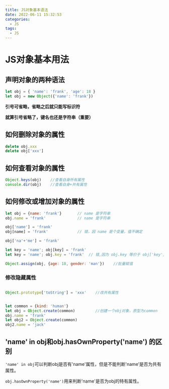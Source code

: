 ```yaml
---
title: JS对象基本语法
date: 2022-06-11 15:32:53
categories:
  - JS
tags: 
  - JS
---
```

# JS对象基本用法

## 声明对象的两种语法

```JavaScript
let obj = { 'name': 'frank', 'age': 18 }
let obj = new Object({'name': 'frank'})
```

**引号可省略，省略之后就只能写标识符**

**就算引号省略了，键名也还是字符串（重要）**


## 如何删除对象的属性

```JavaScript
delete obj.xxx 
delete obj['xxx']
```

## 如何查看对象的属性

```JavaScript
Object.keys(obj)    //查看自身所有属性
console.dir(obj)    //查看自身+共有属性
```

## 如何修改或增加对象的属性

```JavaScript
let obj = {name: 'frank'}       // name 是字符串
obj.name = 'frank'              // name 是字符串

obj['name'] = 'frank' 
obj[name] = 'frank'             // 错，因 name 是个变量，值不确定

obj['na'+'me'] = 'frank'

let key = 'name'; obj[key] = 'frank'
let key = 'name'; obj.key = 'frank'  // 错,因为 obj.key 等价于 obj['key']

Object.assign(obj, {age: 18, gender: 'man'})    //批量赋值

```
### 修改隐藏属性

```JavaScript

Object.prototype['toString'] = 'xxx'    //改共有属性


let common = {kind: 'human'}
let obj = Object.create(common)         //创建一个obj对象，原型为common
obj.name = 'frank'
let obj2 = Object.create(common)
obj2.name = 'jack'

```

## 'name' in obj和obj.hasOwnProperty('name') 的区别

`'name' in obj`可以判断obj是否有'name'属性，但是不能判断'name’是否为共有属性。

`obj.hasOwnProperty('name')`用来判断'name'是否为obj的特有属性。
